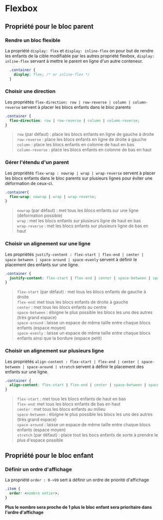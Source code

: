 # Flexbox

## Propriété pour le bloc parent

### Rendre un bloc flexible

La propriété `display: flex` et `display: inline-flex` on pour but de rendre les enfants de la cible modifiable par les autres propriété flexbox, `display: inline-flex` servant à mettre le parent en ligne d'un autre conteneur.

```css
  .container {
    display: flex; /* or inline-flex */
  }
```

### Choisir une direction

Les propriétés `flex-direction: row | row-reverse | column | column-reverse` servent à placer les blocs enfants dans le bloc parents

```css
.container {
  flex-direction: row | row-reverse | column | column-reverse;
}
```

> `row` (par défaut) : place les blocs enfants en ligne de gauche à droite  
> `row-reverse` : place les blocs enfants en ligne de droite à gauche  
> `column` : place les blocs enfants en colonne de haut en bas  
> `column-reverse` : place les blocs enfants en colonne de bas en haut  

### Gérer l'étendu d'un parent

Les propriétés `flex-wrap : nowrap | wrap | wrap-reverse` servent à placer les blocs enfants dans le bloc parents sur plusieurs lignes pour éviter une déformation de ceux-ci.

```css
.container{
  flex-wrap: nowrap | wrap | wrap-reverse;
}
```

> `nowrap` (par défaut) : met tous les blocs enfants sur une ligne (déformation possible)  
> `wrap` : met les blocs enfants sur plusieurs ligne de haut en bas  
> `wrap-reverse` : met les blocs enfants sur plusieurs ligne de bas en haut  

### Choisir un alignement sur une ligne

Les propriétés `justify-content : flex-start | flex-end | center | space-between | space-around | space-evenly` servent à définir le placement des enfants sur une ligne.

```css
.container {
  justify-content: flex-start | flex-end | center | space-between | space-around | space-evenly;
}
```

> `flex-start` (par défaut) : met tous les blocs enfants de gauche à droite  
> `flex-end`: met tous les blocs enfants de droite à gauche  
> `center` : met tous les blocs enfants au centre  
> `space-between` : éloigne le plus possible les blocs les uns des autres (très grand espace)  
> `space-around` : laisse un espace de même taille entre chaque blocs enfants (espace moyen)  
> `space-evenly` : laisse un espace de même taille entre chaque blocs enfants ainsi que la bordure (espace petit)  

### Choisir un alignement sur plusieurs ligne

Les propriétés `align-content : flex-start | flex-end | center | space-between | space-around | stretch` servent à définir le placement des enfants sur une ligne.

```css
.container {
  align-content: flex-start | flex-end | center | space-between | space-around | stretch;
}
```

> `flex-start` : met tous les blocs enfants de haut en bas  
> `flex-end`: met tous les blocs enfants de bas en haut  
> `center` : met tous les blocs enfants au milieu  
> `space-between` : éloigne le plus possible les blocs les uns des autres (très grand espace)  
> `space-around` : laisse un espace de même taille entre chaque blocs enfants (espace moyen)  
> `stretch` (par défaut) : place tout les bocs enfants de sorte à prendre le plus d'espace possible   

## Propriété pour le bloc enfant

### Définir un ordre d'affichage

La propriété `order : 0->99` sert à définir un ordre de priorité d'affichage

```css
.item {
  order: <nombre entier>;
}
```

**Plus le nombre sera proche de 1 plus le bloc enfant sera prioritaire dans l'ordre d'affichage**
